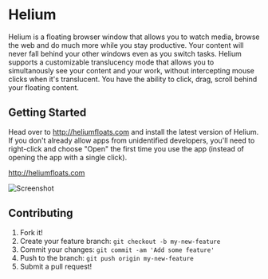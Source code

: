 # Helium
Helium is a floating browser window that allows you to watch media, browse the web and do much more while you stay productive. Your content will never fall behind your other windows even as you switch tasks. Helium supports a customizable translucency mode that allows you to simultanously see your content and your work, without intercepting mouse clicks when it's translucent. You have the ability to click, drag, scroll behind your floating content. 

## Getting Started
Head over to http://heliumfloats.com and install the latest version of Helium. If you don't already allow apps from unidentified developers, you'll need to right-click and choose "Open" the first time you use the app (instead of opening the app with a single click).

http://heliumfloats.com

![Screenshot](http://heliumfloats.com/screenshot.png)

## Contributing
1. Fork it!
2. Create your feature branch: `git checkout -b my-new-feature`
3. Commit your changes: `git commit -am 'Add some feature'`
4. Push to the branch: `git push origin my-new-feature`
5. Submit a pull request!
